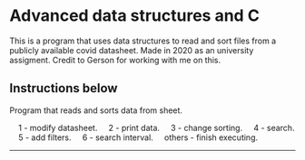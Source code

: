 # Advanced data structures and C
This is a program that uses data structures to read and sort files from a publicly available covid datasheet.
Made in 2020 as an university assigment.
Credit to Gerson for working with me on this.

Instructions below
-------------------------------------------------------------------------------------------------------
Program that reads and sorts data from sheet.

    1 - modify datasheet.
    2 - print data.
    3 - change sorting.
    4 - search.
    5 - add filters.
    6 - search interval.
    others - finish executing.

-------------------------------------------------------------------------------------------------------